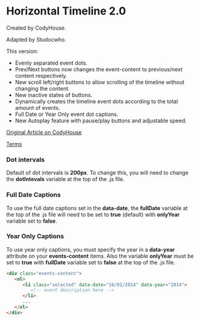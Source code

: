 # Horizontal Timeline 2.0

Created by CodyHouse.

Adapted by Studocwho.

This version:
   - Evenly separated event dots.
   - Prev/Next buttons now changes the event-content to previous/next content respectively.
   - New scroll left/right buttons to allow scrolling of the timeline without changing the content.
   - New inactive states of buttons.
   - Dynamically creates the timeline event dots according to the total amount of events.
   - Full Date or Year Only event dot captions.
   - New Autoplay feature with pause/play buttons and adjustable speed.

[Original Article on CodyHouse](http://codyhouse.co/gem/horizontal-timeline/)
 
[Terms](http://codyhouse.co/terms/)


### Dot intervals
Default of dot intervals is **200px**. To change this, you will need to change the **dotIntevals** variable at the top of the .js file.

### Full Date Captions
To use the full date captions set in the **data-date**, the **fullDate** variable at the top of the .js file will need to be set to **true** (default) with **onlyYear** variable set to **false**.

### Year Only Captions
To use year only captions, you must specify the year in a **data-year** attribute on your **events-content** items. Also the variable **onlyYear** must be set to **true** with **fullDate** variable set to **false** at the top of the .js file. 

```html
<div class="events-content">
   <ol>
      <li class="selected" data-date="16/01/2014" data-year="2014">
         <!-- event description here -->
      </li>
      ...
   </ol>
</div>   
